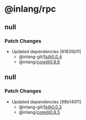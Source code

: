 # @inlang/rpc

## null

### Patch Changes

- Updated dependencies [81835b11]
  - @inlang-git/fs@0.0.4
  - @inlang/core@0.8.6

## null

### Patch Changes

- Updated dependencies [98b140f1]
  - @inlang-git/fs@0.0.3
  - @inlang/core@0.8.5
